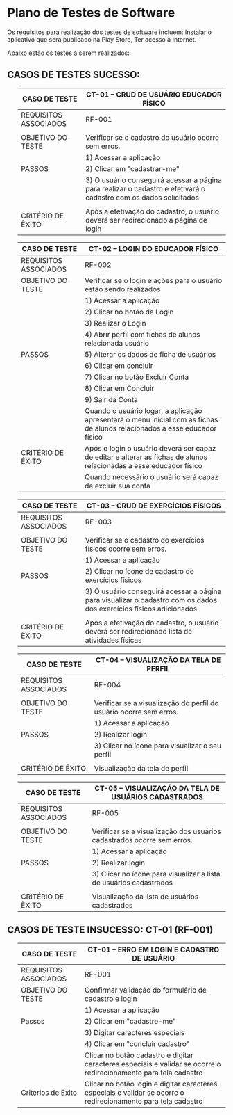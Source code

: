 # Plano de Testes de Software

Os requisitos para realização dos testes de software incluem: Instalar o aplicativo que será publicado na Play Store, Ter acesso a Internet.

Abaixo estão os testes a serem realizados:
 
## CASOS DE TESTES SUCESSO: 
<ol>

  | CASO DE TESTE| CT-01 – CRUD DE USUÁRIO EDUCADOR FÍSICO|
  |--------------|------------------------|
  |REQUISITOS ASSOCIADOS	|RF-001|
  |                                                   |
  |OBJETIVO DO TESTE	| Verificar se o cadastro do usuário ocorre sem erros. |
  |      |	1) Acessar a aplicação|
  |PASSOS| 2) Clicar em "cadastrar-me"|
  |      | 3) O usuário conseguirá acessar a página para realizar o cadastro e efetivará o cadastro com os dados solicitados|
  |                                                          |
  |CRITÉRIO DE ÊXITO| Após a efetivação do cadastro, o usuário deverá ser redirecionado a página de login|

 
|CASO DE TESTE |CT-02 – LOGIN DO EDUCADOR FÍSICO|
|--------------|-------------------------------------|
|REQUISITOS ASSOCIADOS	|RF-002 | 
|OBJETIVO DO TESTE|	Verificar se o login e ações para o usuário estão sendo realizados|
|      	|1)	Acessar a aplicação|
|       |2)	Clicar no botão de Login|
|       |3)	Realizar o Login|
|       |4)	Abrir perfil com fichas de alunos relacionada  usuário|
|PASSOS |5)	Alterar os dados de ficha de usuários|
|       |6)	Clicar em concluir|
|       |7)	Clicar no botão Excluir Conta|
|       |8)	Clicar em Concluir|
|       |9)	Sair da Conta|
|                 	| Quando o usuário logar, a aplicação apresentará o menu inicial com as fichas de alunos relacionados a esse educador físico|
|CRITÉRIO DE ÊXITO	| Após o login o usuário deverá ser capaz de editar e alterar as fichas de alunos relacionadas a esse educador físico|
|                 	| Quando necessário o usuário será capaz de excluir sua conta|
 
 
 
| CASO DE TESTE| CT-03 – CRUD DE EXERCÍCIOS FÍSICOS|
  |--------------|------------------------|
  |REQUISITOS ASSOCIADOS	|RF-003|
  |                                                   |
  |OBJETIVO DO TESTE	| Verificar se o cadastro do exercícios físicos ocorre sem erros. |
  |      |	1) Acessar a aplicação|
  |PASSOS| 2) Clicar no ícone de cadastro de exercícios físicos|
  |      | 3) O usuário conseguirá acessar a página para visualizar o cadastro com os dados dos exercícios físicos adicionados|
  |                                                          |
  |CRITÉRIO DE ÊXITO| Após a efetivação do cadastro, o usuário deverá ser redirecionado lista de atividades físicas|
 
 | CASO DE TESTE| CT-04 – VISUALIZAÇÃO DA TELA DE PERFIL|
  |--------------|------------------------|
  |REQUISITOS ASSOCIADOS	|RF-004|
  |                                                   |
  |OBJETIVO DO TESTE	| Verificar se a visualização do perfil do usuário ocorre sem erros. |
  |      |	1) Acessar a aplicação|
  |PASSOS| 2) Realizar login|
  |      | 3) Clicar no ícone para visualizar o seu perfil|
  |                                                          |
  |CRITÉRIO DE ÊXITO| Visualização da tela de perfil|
 
  | CASO DE TESTE| CT-05 – VISUALIZAÇÃO DA TELA DE USUÁRIOS CADASTRADOS|
  |--------------|------------------------|
  |REQUISITOS ASSOCIADOS	|RF-005|
  |                                                   |
  |OBJETIVO DO TESTE	| Verificar se a visualização dos usuários cadastrados ocorre sem erros. |
  |      |	1) Acessar a aplicação|
  |PASSOS| 2) Realizar login|
  |      | 3) Clicar no ícone para visualizar a lista de usuários cadastrados|
  |                                                          |
  |CRITÉRIO DE ÊXITO| Visualização da lista de usuários cadastrados|


 
 </ol>

 
## CASOS DE TESTE INSUCESSO: CT-01 (RF-001)
<ol>
 
 |CASO DE TESTE |	CT-01 – ERRO EM LOGIN E CADASTRO DE USUÁRIO| 
 |-------------|-----------------------|
 |REQUISITOS ASSOCIADOS	|RF-001|
 |OBJETIVO DO TESTE|Confirmar validação do formulário de cadastro e login|
 |                 |1) Acessar a aplicação|
 |Passos           |2) Clicar em "cadastre-me"|
 |                 |3) Digitar caracteres especiais|
 |                 |4) Clicar em "concluir cadastro"|
 |                  	| Clicar no botão cadastro e digitar caracteres especiais e validar se ocorre o redirecionamento para tela cadastro|
 |Critérios de Êxito	|	Clicar no botão login e digitar caracteres especiais e validar se ocorre o redirecionamento para tela cadastro|
 


  </ol>
 </ol>

 

